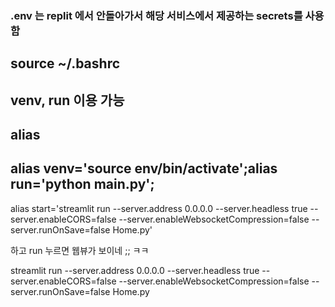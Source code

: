 ### .env 는 replit 에서 안돌아가서 해당 서비스에서 제공하는 secrets를 사용함
## source ~/.bashrc 
## venv, run 이용 가능
## alias
## alias venv='source env/bin/activate';alias run='python main.py';
alias start='streamlit run --server.address 0.0.0.0 --server.headless true --server.enableCORS=false --server.enableWebsocketCompression=false --server.runOnSave=false Home.py'


하고 run 누르면 웹뷰가 보이네 ;; ㅋㅋ



streamlit run --server.address 0.0.0.0 --server.headless true --server.enableCORS=false --server.enableWebsocketCompression=false --server.runOnSave=false Home.py
